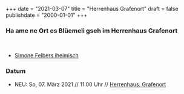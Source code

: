 
﻿+++
date = "2021-03-07"
title = "Herrenhaus Grafenort"
draft = false
publishdate = "2000-01-01"
+++

### Ha ame ne Ort es Blüemeli gseh im Herrenhaus Grafenort

<br>

* [Simone Felbers iheimisch](https://simonefelbersiheimisch.ch/)


### Datum

* NEU: So, 07. März 2021 // 11.00 Uhr // [Herrenhaus, Grafenort](https://grafenort.ch/veranstaltungen/)